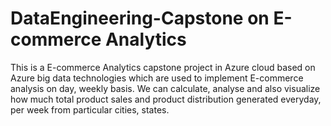 # DataEngineering-Capstone on E-commerce Analytics
This is a E-commerce Analytics capstone project in Azure cloud based on Azure big data technologies which are used to implement E-commerce analysis on day, weekly basis.
We can calculate, analyse and also visualize how much total product sales and product distribution generated everyday, per week from particular cities, states.
